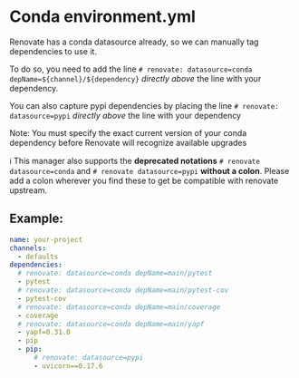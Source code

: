 # Conda environment.yml

Renovate has a conda datasource already, so we can manually tag dependencies to use it.

To do so, you need to add the line `# renovate: datasource=conda depName=${channel}/${dependency}` _directly above_ the line with your dependency.

You can also capture pypi dependencies by placing the line `# renovate: datasource=pypi` _directly above_ the line with your dependency

Note: You must specify the exact current version of your conda dependency before Renovate will recognize available upgrades

:information_source: This manager also supports the **deprecated notations** `# renovate datasource=conda` and `# renovate datasource=pypi` **without a colon**. Please add a colon wherever you find these to get be compatible with renovate upstream.

## Example:

```yml
name: your-project
channels:
  - defaults
dependencies:
  # renovate: datasource=conda depName=main/pytest
  - pytest
  # renovate: datasource=conda depName=main/pytest-cov
  - pytest-cov
  # renovate: datasource=conda depName=main/coverage
  - coverage
  # renovate: datasource=conda depName=main/yapf
  - yapf=0.31.0
  - pip
  - pip:
      # renovate: datasource=pypi
      - uvicorn==0.17.6
```
